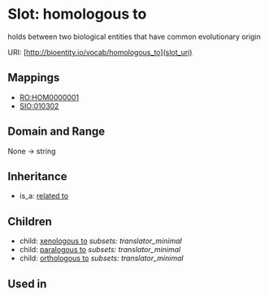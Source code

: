 # Slot: homologous to


holds between two biological entities that have common evolutionary origin

URI: [http://bioentity.io/vocab/homologous_to](slot_uri)
## Mappings

 * [RO:HOM0000001](http://purl.obolibrary.org/obo/RO_HOM0000001)
 * [SIO:010302](http://semanticscience.org/resource/SIO_010302)
## Domain and Range

None -> string
## Inheritance

 *  is_a: [related to](related_to.md)
## Children

 *  child: [xenologous to](xenologous_to.md) *subsets: translator_minimal*
 *  child: [paralogous to](paralogous_to.md) *subsets: translator_minimal*
 *  child: [orthologous to](orthologous_to.md) *subsets: translator_minimal*
## Used in

